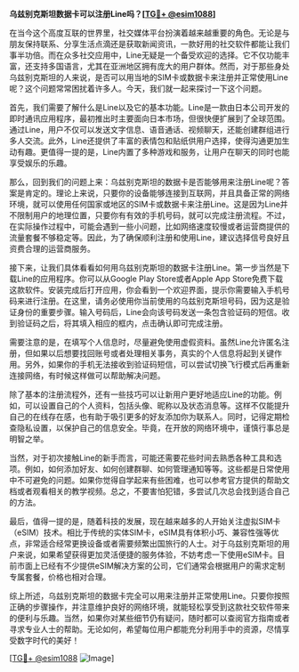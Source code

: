 **乌兹别克斯坦数据卡可以注册Line吗？[[TG💪+ @esim1088](https://t.me/s/esim1088)]**

在当今这个高度互联的世界里，社交媒体平台扮演着越来越重要的角色。无论是与朋友保持联系、分享生活点滴还是获取新闻资讯，一款好用的社交软件都能让我们事半功倍。而在众多社交应用中，Line无疑是一个备受欢迎的选择。它不仅功能丰富，还支持多国语言，尤其在亚洲地区拥有庞大的用户群体。然而，对于那些身处乌兹别克斯坦的人来说，是否可以用当地的SIM卡或数据卡来注册并正常使用Line呢？这个问题常常困扰着许多人。今天，我们就一起来探讨一下这个问题。

首先，我们需要了解什么是Line以及它的基本功能。Line是一款由日本公司开发的即时通讯应用程序，最初推出时主要面向日本市场，但很快便扩展到了全球范围。通过Line，用户不仅可以发送文字信息、语音通话、视频聊天，还能创建群组进行多人交流。此外，Line还提供了丰富的表情包和贴纸供用户选择，使得沟通更加生动有趣。更值得一提的是，Line内置了多种游戏和服务，让用户在聊天的同时也能享受娱乐的乐趣。

那么，回到我们的问题上来：乌兹别克斯坦的数据卡是否能够用来注册Line呢？答案是肯定的。理论上来说，只要你的设备能够连接到互联网，并且具备正常的网络环境，就可以使用任何国家或地区的SIM卡或数据卡来注册Line。这是因为Line并不限制用户的地理位置，只要你有有效的手机号码，就可以完成注册流程。不过，在实际操作过程中，可能会遇到一些小问题，比如网络速度较慢或者运营商提供的流量套餐不够稳定等。因此，为了确保顺利注册和使用Line，建议选择信号良好且资费合理的运营商服务。

接下来，让我们具体看看如何用乌兹别克斯坦的数据卡注册Line。第一步当然是下载Line的应用程序。你可以从Google Play Store或者Apple App Store免费下载这款软件。安装完成后打开应用，你会看到一个欢迎界面，提示你需要输入手机号码来进行注册。在这里，请务必使用你当前使用的乌兹别克斯坦号码，因为这是验证身份的重要步骤。输入号码后，Line会向该号码发送一条包含验证码的短信。收到验证码之后，将其填入相应的框内，点击确认即可完成注册。

需要注意的是，在填写个人信息时，尽量避免使用虚假资料。虽然Line允许匿名注册，但如果以后想要找回账号或者处理相关事务，真实的个人信息将起到关键作用。另外，如果你的手机无法接收到验证码短信，可以尝试切换飞行模式后再重新连接网络，有时候这样做可以帮助解决问题。

除了基本的注册流程外，还有一些技巧可以让新用户更好地适应Line的功能。例如，可以设置自己的个人资料，包括头像、昵称以及状态消息等。这样不仅能提升自己的在线存在感，也有助于吸引更多的好友添加你为联系人。同时，记得定期检查隐私设置，以保护自己的信息安全。毕竟，在开放的网络环境中，谨慎行事总是明智之举。

当然，对于初次接触Line的新手而言，可能还需要花些时间去熟悉各种工具和选项。例如，如何添加好友、如何创建群聊、如何管理通知等等。这些都是日常使用中不可避免的问题。如果你觉得自学起来有些困难，也可以参考官方提供的帮助文档或者观看相关的教学视频。总之，不要害怕犯错，多尝试几次总会找到适合自己的方法。

最后，值得一提的是，随着科技的发展，现在越来越多的人开始关注虚拟SIM卡（eSIM）技术。相比于传统的实体SIM卡，eSIM具有体积小巧、兼容性强等优点，非常适合经常更换设备或者需要频繁出国旅行的人士。对于乌兹别克斯坦的用户来说，如果希望获得更加灵活便捷的服务体验，不妨考虑一下使用eSIM卡。目前市面上已经有不少提供eSIM解决方案的公司，它们通常会根据用户的需求定制专属套餐，价格也相对合理。

综上所述，乌兹别克斯坦的数据卡完全可以用来注册并正常使用Line。只要你按照正确的步骤操作，并注意维护良好的网络环境，就能轻松享受到这款社交软件带来的便利与乐趣。当然，如果你对某些细节仍有疑问，随时都可以查阅官方指南或者寻求专业人士的帮助。无论如何，希望每位用户都能充分利用手中的资源，尽情享受数字时代的美好！

[[TG💪+ @esim1088](https://t.me/s/esim1088) ![Image](https://i.postimg.cc/4NQfJmqS/Snipaste-2025-05-13-00-14-12.png)]